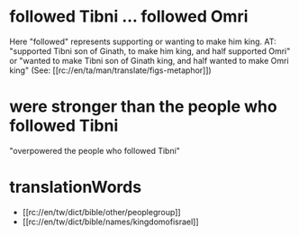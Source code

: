 # followed Tibni ... followed Omri

Here "followed" represents supporting or wanting to make him king. AT: "supported Tibni son of Ginath, to make him king, and half supported Omri" or "wanted to make Tibni son of Ginath king, and half wanted to make Omri king" (See: [[rc://en/ta/man/translate/figs-metaphor]])

# were stronger than the people who followed Tibni

"overpowered the people who followed Tibni"

# translationWords

* [[rc://en/tw/dict/bible/other/peoplegroup]]
* [[rc://en/tw/dict/bible/names/kingdomofisrael]]